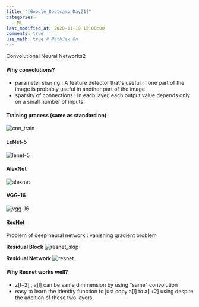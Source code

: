 ```yaml
---
title: "[Google_Bootcamp_Day21]"
categories: 
  - ML
last_modified_at: 2020-11-19 12:00:00
comments: true
use_math: true # MathJax On
---
```


Convolutional Neural Networks2

#### Why convolutions?
- parameter sharing :
  A feature detector that's useful in one part of the image is probably useful in another part of the image
- sparsity of connections :
  In each layer, each output value depends only on a small number of inputs

#### Training process (same as standard nn)
![cnn_train](https://user-images.githubusercontent.com/62474292/100669622-03b6e080-33a1-11eb-9d91-196476fd8c84.png)

#### LeNet-5
![lenet-5](https://user-images.githubusercontent.com/62474292/100669621-031e4a00-33a1-11eb-9e9f-24496ae2c40d.png)

#### AlexNet
![alexnet](https://user-images.githubusercontent.com/62474292/100669623-044f7700-33a1-11eb-9ed4-8650ff1de636.png)

#### VGG-16
![vgg-16](https://user-images.githubusercontent.com/62474292/100669619-01548680-33a1-11eb-9548-5fc55ed10979.png)

#### ResNet
Problem of deep neural network : vanishing gradient problem <br>

**Residual Block**
![resnet_skip](https://user-images.githubusercontent.com/62474292/100709469-86678c00-33f1-11eb-9635-52930cbae777.png)

**Residual Network**
![resnet](https://user-images.githubusercontent.com/62474292/100709473-88c9e600-33f1-11eb-82d2-600d1e906a02.png)

#### Why Resnet works well?

- z[l+2] , a[l] can be same dimmension by using "same" convolution
- easy to learn the identity function to just copy a[l] to a[l+2] using despite the addition of these two layers.
